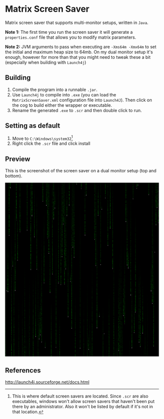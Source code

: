 # Matrix Screen Saver

Matrix screen saver that supports multi-monitor setups, written in `Java`.

**Note 1:** The first time you run the screen saver it will generate a `properties.conf` file that allows you to modify matrix parameters.

**Note 2:** JVM arguments to pass when executing are `-Xms64m -Xmx64m` to set the initial and maximum heap size to 64mb. On my dual monitor setup it's enough, however for more than that you might need to tweak these a bit (especially when building with `Launch4j`)

## Building

1. Compile the program into a runnable `.jar`.
2. Use `Launch4j` to compile into `.exe` (you can load the `MatrixScreenSaver.xml` configuration file into `Launch4J`). Then click on the cog to build either the wrapper or executable.
3. Rename the generated `.exe` to `.scr` and then double click to run.

## Setting as default

1. Move to `C:\Windows\system32`[^1]
2. Right click the `.scr` file and click install

[^1]: This is where default screen savers are located. Since `.scr` are also executables, windows won't allow screen savers that haven't been put there by an administrator. Also it won't be listed by default if it's not in that location.

## Preview

This is the screenshot of the screen saver on a dual monitor setup (top and bottom).

![Matrix Screen Saver](./Preview.png)

## References

http://launch4j.sourceforge.net/docs.html